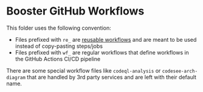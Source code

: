 # Booster GitHub Workflows

This folder uses the following convention:

- Files prefixed with `re_` are [reusable workflows](https://docs.github.com/en/actions/using-workflows/reusing-workflows) and are meant to be used instead of copy-pasting steps/jobs
- Files prefixed with `wf_` are regular workflows that define workflows in the GitHub Actions CI/CD pipeline

There are some special workflow files like `codeql-analysis` or `codesee-arch-diagram` that are handled by 3rd party services and are left
with their default name.
